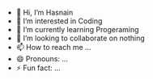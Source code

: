 - 👋 Hi, I’m Hasnain
- 👀 I’m interested in Coding
- 🌱 I’m currently learning Progeraming
- 💞️ I’m looking to collaborate on nothing
- 📫 How to reach me ...
- 😄 Pronouns: ...
- ⚡ Fun fact: ...

<!---
hasnain789web/hasnain789web is a ✨ special ✨ repository because its `README.md` (this file) appears on your GitHub profile.
You can click the Preview link to take a look at your changes.
--->
